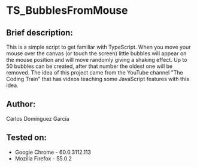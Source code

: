 # TS_BubblesFromMouse
<h2> Brief description: </h2>
<p>
    This is a simple script to get familiar with TypeScript. When you move your mouse over
    the canvas (or touch the screen) little bubbles will appear on the mouse position
    and will move randomly giving a shaking effect. Up to 50 bubbles can be created, after
    that number the oldest one will be removed. The idea of this project came from the YouTube
    channel "The Coding Train" that has videos teaching some JavaScript features with this idea.
</p>

<h2> Author: </h2>
<p>	Carlos Domínguez García </p>

<h2> Tested on: </h2>
<ul>
  <li>	Google Chrome   - 60.0.3112.113  </li>
  <li>  Mozilla Firefox - 55.0.2         </li>
</ul>

